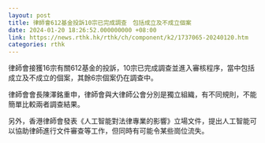 ```yaml
---
layout: post
title: 律師會612基金投訴10宗已完成調查　包括成立及不成立個案
date: 2024-01-20 18:26:52.000000000 +08:00
link: https://news.rthk.hk/rthk/ch/component/k2/1737065-20240120.htm
categories: rthk
---
```


律師會接獲16宗有關612基金的投訴，10宗已完成調查並進入審核程序，當中包括成立及不成立的個案，其餘6宗個案仍在調查中。

律師會會長陳澤銘重申，律師會與大律師公會分別是獨立組織，有不同規則，不能簡單比較兩者調查結果。

另外，香港律師會發表《人工智能對法律專業的影響》立場文件，提出人工智能可以協助律師進行文件審查等工作，但同時有可能令某些崗位流失。
